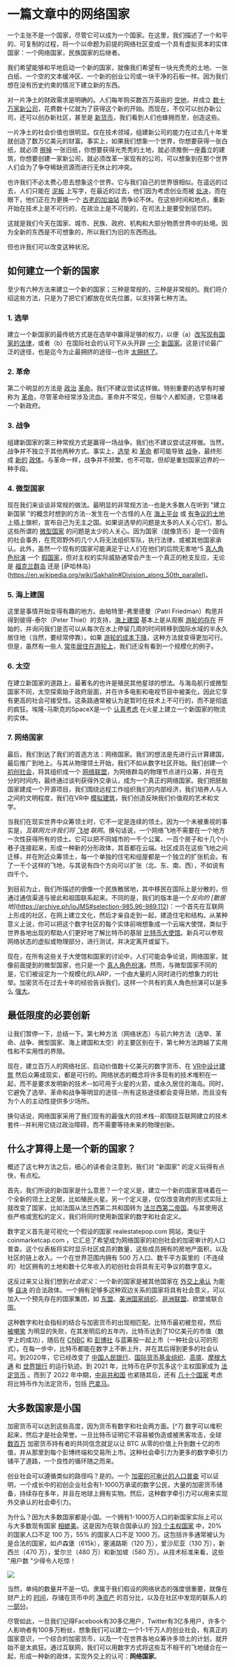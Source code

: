 # 一篇文章中的网络国家

一个主张不是一个国家，尽管它可以成为一个国家。在这里，我们描述了一个和平的、可复制的过程，将一个以命题为前提的网络社区变成一个具有虚拟资本的实体国家：一个网络国家，民族国家的后继者。

我们希望能够和平地启动一个新的国家，就像我们希望有一块光秃秃的土地、一张白纸、一个空的文本缓冲区、一个新的创业公司或一块干净的石板一样。因为我们想在没有历史约束的情况下建立新的东西。

对一片净土的财政需求是明确的。人们每年购买数百万英亩的 [空地](https://www.reonomy.com/blog/post/national-vacant-land-sales-report)，并成立 [数十万家新公司](https://corp.delaware.gov/stats/)，花费数十亿就为了获得这个新的开始。而现在，不仅可以创办新公司，还可以创办新社区，甚至是 [新货币](https://coinmarketcap.com/all/views/all/)，我们看到人们也蜂拥而至，创造这些。

一片净土的社会价值也很明显。仅在技术领域，组建新公司的能力在过去几十年里就创造了数万亿美元的财富。事实上，如果我们想象一个世界，你想要获得一张白纸，就必须 [擦掉](https://en.wikipedia.org/wiki/Noli_turbare_circulos_meos!) 一张旧纸，你想要获得光秃秃的土地，就必须推倒一座矗立的建筑，你想要创建一家新公司，就必须改革一家现有的公司，可以想象到在那个世界人们会为了争夺稀缺资源而进行无休止的冲突。

也许我们不必太费心思去想象这个世界。它与我们自己的世界很相似。在遥远的过去，人们只能在 [泥板](https://en.wikipedia.org/wiki/Clay_tablet#Uses_of_clay_tablets) 上写字，在最近的过去，他们因为考虑创业而被 [处决](https://www.npr.org/sections/money/2012/01/20/145360447/the-secret-document-that-transformed-china)，而在眼下，他们正在为更换一个 [古老的加油站](https://www.kron4.com/news/bay-area/future-of-san-francisco-gas-station-up-for-debate/) 而争论不休。在这些时间和地点，重新开始在技术上是不可行的，在政治上是不可能的，在司法上是要受到惩罚的。

这就是我们今天在国家、城市、民族、政府、机构和大部分物质世界中的处境。因为全新的东西是不可想象的，所以我们为旧的东西而战。

但也许我们可以改变这种状况。

## 如何建立一个新的国家 

至少有六种方法来建立一个新的国家；三种是常规的，三种是非常规的。我们将介绍这些方法，只是为了把它们都放在优先位置，以支持第七种方法。

### 1. 选举 

建立一个新国家的最传统方式是在选举中赢得足够的权力，以便（a）[改写现有国家的法律](https://en.wikipedia.org/wiki/New_Deal)，或者（b）在国际社会的认可下从头开辟 [一个](https://en.wikipedia.org/wiki/2011_South_Sudanese_independence_referendum) [新国家](https://en.wikipedia.org/wiki/1999_East_Timorese_independence_referendum)。这是讨论最广泛的途径，也是迄今为止最拥挤的途径--也许 [太拥挤了](https://en.wikipedia.org/wiki/Mimetic_theory)。

### 2. 革命 

第二个明显的方法是 [政治](https://www.history.com/this-day-in-history/ussr-established) [革命](https://en.wikipedia.org/wiki/French_Revolution)。我们不建议尝试这样做。特别重要的选举有时被称为 [革命](http://pressbooks-dev.oer.hawaii.edu/ushistory/chapter/the-reagan-revolution/)，尽管革命经常涉及流血。革命并不常见，但每个人都知道，它意味着一个新政府。

### 3. 战争 

组建新国家的第三种常规方式是赢得一场战争。我们也不建议尝试这样做。当然，战争并不独立于其他两种方式。事实上，[选举](https://en.wikipedia.org/wiki/March_1933_German_federal_election) 和 [革命](https://en.wikipedia.org/wiki/Russian_Revolution) 都可能导致 [战争](https://en.wikipedia.org/wiki/Russian_Revolution)，最终形成 [新的](https://en.wikipedia.org/wiki/Post-occupation_Japan) [政体](https://en.wikipedia.org/wiki/Aftermath_of_World_War_II)。与革命一样，战争并不频繁，也不可取，但却是重划国家边界的一种手段。

### 4. 微型国家 

现在我们来谈谈非常规的做法。最明显的非常规方法--也是大多数人在听到 "建立新国家 "的概念时想到的方法--发生在一个古怪的人在 [海上平台](https://en.wikipedia.org/wiki/Principality_of_Sealand) 或 [有争议的土地](https://en.wikipedia.org/wiki/Liberland) 上插上旗帜，宣布自己为无主之国。如果说选举的问题是太多的人关心它们，那么这些所谓的 [微型国家](https://medium.com/@sy.park.rk/escaping-the-current-system-5f93cfb07e1a) 的问题是太少的人关心。因为国家（就像货币）是一个固有的社会事务，在荒郊野外的几个人将无法组织军队，执行法律，或被其他国家承认。此外，虽然一个现有的国家可能满足于让人们在他们的后院无害地^5 [真人角色扮演](https://en.wikipedia.org/wiki/Live_action_role-playing_game) 一个 [假国家](https://en.wikipedia.org/wiki/Live_action_role-playing_game)，但对主权的实际威胁通常会产生一个真正的枪支反应，无论是 [福克兰群岛](https://en.wikipedia.org/wiki/Falklands_War) 还是 [萨哈林岛}(https://en.wikipedia.org/wiki/Sakhalin#Division_along_50th_parallel)。

### 5. 海上建国

这里是事情开始变得有趣的地方。由帕特里-弗里德曼（Patri Friedman）构思并得到彼得-泰尔（Peter Thiel）的支持，[海上建国](https://www.seasteading.org/) 基本上是从观察 [游轮的存在](https://edition.cnn.com/travel/article/iona-cruise-ship-assembly-video/index.html) 开始的，并询问我们是否可以从每次在水上停留几周的时间转移到国际水域的半永久居住地（当然，要经常停靠）。如果 [游轮的成本下降](https://www.businesstimes.com.sg/transport/the-messy-booming-business-of-recycling-cruise-ships)，这种方法就变得更加可行。但是，虽然有一些人 [常年居住在游轮上](https://www.cruisecritic.com.au/articles.cfm?ID=5041&stay=1&posfrom=1)，我们还没有看到一个规模化的例子。

### 6. 太空

在建立新国家的道路上，最著名的也许是殖民其他星球的想法。与海岛航行或微型国家不同，太空探索始于政府层面，并在许多电影和电视节目中被美化，因此它享有更高的社会可接受性。这条路通常被认为是暂时在技术上不可行的，而不是彻底的疯狂。埃隆-马斯克的SpaceX是一个 [认真考虑](https://www.reddit.com/r/Starlink/comments/jjc270/found_a_gem_in_the_starlink_tos_the_parties/) 在火星上建立一个新国家的物流的实体。

### 7. 网络国家 

最后，我们到达了我们的首选方法：网络国家。我们的想法是先进行云计算建国，最后推广到地上。与其从物理领土开始，我们不如从数字社区开始。我们创建一个 [初创社会](https://thenetworkstate.com/on-network-states#startup-societies)，将其组织成一个 [网络联盟](https://thenetworkstate.com/network-union)，为网络群岛的物理节点进行众筹，并在充分的时间内，最终通过谈判获得外交承认，成为一个真正的网络国家。我们把胚胎国家建成一个开源项目，我们围绕远程工作组织我们的内部经济，我们培养人与人之间的文明程度，我们在VR中 [模拟建筑](https://thewild.com/blog/architect-getting-started-with-vr)，我们创造反映我们价值观的艺术和文学。

当我们在现实世界中众筹领土时，它不一定是连续的领土。因为一个未被重视的事实是，*互联网允许我们将 [飞地](https://en.wikipedia.org/wiki/Enclave_and_exclave) 联网*。换句话说，一个网络飞地不需要在一个地方一次性获得所有的领土。它可以把不同城市的一千个公寓、一百个房子和十几个小巷子连接起来，形成一种新的分形政体，其首都在云端。社区成员在这些飞地之间迁移，并在附近众筹领土，每一个单独的住宅和组屋都是一个独立的扩张机会。有了一千个这样的飞地，与其说有四个方向可以扩张（北、东、南、西），不如说有四千个。

到目前为止，我们所描述的很像一个民族散居地，其中移民在国际上是分散的，但通过通信渠道与彼此和祖国联系起来。不同的是，我们的版本是一个*反向的 [散居地]*(https://archive.ph/ioJMS#selection-985.96-989.112)：一个首先在互联网上形成的社区，在网上建立文化，然后才亲自走到一起，建造住宅和结构。从某种意义上说，你可以把这个数字社区的每个实体前哨想象成一个云端大使馆，类似于世界各地出现的帮助人们更好地了解比特币的基层 [比特币大使馆](https://www.blocksocial.com/orgs/bitcoin-embassies)。新兵可以参观网络状态的虚拟或物理部分，进行测试，并决定离开或留下。

现在，在所有这些关于大使馆和国家的讨论中，人们可能会争论说，网络国家，就像前面提到的微型国家，也只是一个 [真人角色扮演](https://en.wikipedia.org/wiki/Live_action_role-playing_game)。然而，与微型国家不同的是，它们被设定为一个规模化的LARP，一个由大量的人同时进行的想象力的壮举。加密货币在过去十年的经验告诉我们，这样一个共有的真人角色扮演可以是多么 [强大](https://bitcoin.zorinaq.com/price/)。

## 最低限度的必要创新

让我们暂停一下，总结一下。第七种方法（网络状态）与前六种方法（选举、革命、战争、微型国家、海上建国和太空）的主要区别在于，第七种方法跨越了实用性和不实用性的界限。

现在，建立百万人的网络社区、启动价值数十亿美元的数字货币、在 [VR中设计建筑](https://www.archdaily.com/tag/virtual-reality-for-architects) 然后众筹成现实，都是可行的。网络状态的概念将许多现有的技术堆积在一起，而不是要求发明新的技术--如可用于火星的火箭，或永久居住的海岛。同时，它避免了选举、革命和战争等明显的途径--所有这些途径都会变得丑陋，而且没有为个人的主动性提供多少场所。

换句话说，网络国家采用了我们现有的最强大的技术栈--即围绕互联网建立的技术套件--并利用它绕过政治障碍，而不需要等待未来的物理创新。

## 什么才算得上是一个新的国家？

概述了这七种方法之后，细心的读者会注意到，我们对 "新国家" 的定义玩得有点快，有点松。

首先，我们所说的新国家是什么意思？一个定义是，建立一个新的国家意味着在一个全新的领土上定居，比如殖民火星。另一个定义是，仅仅改变政府的形式实际上就改变了国家，比如法国从法兰西第二共和国转为 [法兰西第二帝国](https://en.wikipedia.org/wiki/Second_French_Empire)。与其使用这些严格或宽松的定义，我们将同时使用新国家的数字和社会定义。

数字定义首先是可视化一个假设的国家 realestatepop.com 网站，类似于 coinmarketcap.com ，它汇总了希望成为网络国家的初创社会的加密审计的人口普查。这个仪表板将实时显示社区成员的数量，这些成员拥有的房地产面积，以及社区的链上收入。一个在世界范围内拥有 500 万人口、数千平方英里的（不连续的）社区拥有的土地和数十亿年收入的初创社会将具有无可争议的数字意义。

这反过来又让我们想到*社会定义*：一个新的国家是被其他国家在 [外交上承认](https://academic.oup.com/book/43016?login=false) 为能够 [自决](https://en.wikipedia.org/wiki/Self-determination) 的合法政体。一个拥有足够多这种双边关系的国家将具有社会意义，可以加入一个预先存在的国家集团，如 [东盟](https://asean.org/)、[美洲国家组织](https://www.oas.org/en/)、[非洲联盟](https://en.wikipedia.org/wiki/African_Union)、欧盟或联合国。

这种数字和社会指标的结合与加密货币的出现相匹配。比特币最初被忽视，然后 [被嘲笑](https://99bitcoins.com/category/bitcoin-obituaries/2011/) 为明显的失败，在其发明后的五年内，比特币达到了10亿美元的市值（数字上的成功），随后在 [CNBC](https://news.ycombinator.com/item?id=5539881) 和 [彭博社](https://techcrunch.com/2013/08/09/bitcoin-ticker-available-on-bloomberg-terminal/) 与蓝筹股一起上市（一种社会认可的形式）。在每一步中，比特币都能在数字上不断上升，并在其后得到更多的社会认可。到2020年，它已经改变了 [中国人民银行](https://www.bbc.com/news/business-54261382)、[国际货币基金组织](https://www.cnbc.com/2019/04/11/cryptocurrencies-fintech-clearly-shaking-the-system-imfs-lagarde.html)、[高盛](https://www.cnbc.com/2020/08/06/goldman-names-new-head-of-digital-assets-in-bet-that-blockchain-is-the-future-of-financial-markets.html)、[摩根大通](https://fortune.com/2020/10/26/jp-morgan-chase-bitcoin-predictions-analyst-jpm-cryptocurrency/) 和 [世界银行](https://www.coindesk.com/imf-world-bank-g7-countries-to-create-central-bank-digital-currency-rules) 的运行轨迹。到 2021 年，比特币在萨尔瓦多这个主权国家成为 [法定货币](https://twitter.com/nayibbukele/status/1401327906178191366) 。而到了 2022 年中期，[中非共和国](https://www.bbc.com/news/world-africa-61248809) 也紧随其后，还有 [几十个国家](https://twitter.com/nayibbukele/status/1526029996787216387) 考虑将比特币作为法定货币，包括 [巴拿马](https://cointelegraph.com/news/panama-s-president-says-he-won-t-sign-crypto-bill-into-law-at-this-moment)。

## 大多数国家是小国 

加密货币可以达到这些高度，因为货币有数字和社会两方面。[^7] 数字可以堆积起来，然后才是社会荣誉。一旦比特币证明它不容易被伪造或被黑客攻击，全球 [数百万](https://cointelegraph.com/news/100m-people-worldwide-now-use-crypto-based-assets-says-cambridge-study) 加密货币持有者的共同信念就足以让 BTC 从零的价值上升到数十亿的市值，并从那里到每个彭博终端和交易所上市。这种社会牵引力为更多的数字牵引力铺平了道路，一个良性的循环随之而来。

创业社会可以遵循类似的路径吗？是的。一个 [加密的可审计的人口普查](https://chainlinktoday.com/balaji-srinivasan-explains-the-pivotal-shift-from-fiat-information-to-cryptoinformation/) 可以证明，一个成长中的初创企业社会有1-1000万承诺的数字公民，大量的加密货币储备，持续存在多年，并且在地球上拥有实物。然后，这种数字牵引力可以用来实现外交承认的社会牵引力。

为什么？因为大多数国家都是小国。一个拥有1-1000万人口的新国家实际上可以与大多数现有国家 [相媲美](https://en.wikipedia.org/wiki/List_of_countries_by_population_)。这是因为在联合国承认的 [193 个主权国家](https://www.un.org/en/about-us/growth-in-un-membership) 中，20% 的国家人口不足 100 万，55% 的国家人口不足 1000 万。这包括许多通常被认为是合法的国家，如卢森堡（615k），塞浦路斯（120 万），爱沙尼亚（130 万），新西兰（470 万），爱尔兰（480 万）和新加坡（580 万）。从技术标准来看，这些 "用户数 "少得令人吃惊！

![](https://book.thenetworkstate.com/assets/what-counts-as-a-country-v5-grayscale.png)

当然，单纯的数量并不是一切。隶属于我们假设的网络状态的强度很重要，就像在财产上的 [时间](https://archive.ph/Ovzmj)，存储在货币中的 [净资产](https://www.quora.com/What-percentage-of-net-worth-should-be-invested-in-crypto-or-Bitcoin) 的百分比，以及在社区中发现的联系人的 [一部分](https://www.wsj.com/articles/most-teens-prefer-to-chat-online-than-in-person-survey-finds-1536597971)。

尽管如此，一旦我们记得Facebook有30多亿用户，Twitter有3亿多用户，许多个人影响者有100多万粉丝，想象我们可以建立一个1-1千万人的创业社会，有真正的国家意识，一个综合的加密货币，以及一个在世界各地众筹许多领土的计划，就开始不是太疯狂。通过互联网，我们可以用数字方式将这些互不相干的飞地缝合在一起，形成一种新的政体，实现外交上的认可：**网络国家**。
